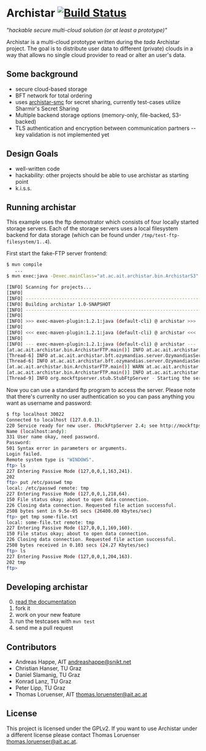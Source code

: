 # Archistar [![Build Status](https://travis-ci.org/Archistar/archistar-core.png?branch=master)](https://travis-ci.org/Archistar/archistar-core)

_"hackable secure multi-cloud solution (or at least a prototype)"_

Archistar is a  multi-cloud prototype written during the *tada* Archistar project. The goal is to distribute user data to different (private) clouds in a way that allows no single cloud provider to read or alter an user's data.

## Some background

- secure cloud-based storage
- BFT network for total ordering
- uses [archistar-smc](https://github.com/archistar/archistar-smc) for secret sharing, currently test-cases utilize Sharmir's Secret Sharing
- Multiple backend storage options (memory-only, file-backed, S3-backed)
- TLS authentication and encryption between communication partners -- key validation is not implemented yet

## Design Goals

- well-written code
- hackability: other projects should be able to use archistar as starting point
- k.i.s.s.

## Running archistar

This example uses the ftp demostrator which consists of four locally started storage servers. Each of the storage servers uses a local filesystem backend for data storage (which can be found under `/tmp/test-ftp-filesystem/1..4`).

First start the fake-FTP server frontend:

```bash
$ mvn compile
   ...
$ mvn exec:java -Dexec.mainClass="at.ac.ait.archistar.bin.ArchistarS3"

[INFO] Scanning for projects...
[INFO]                                                                         
[INFO] ------------------------------------------------------------------------
[INFO] Building archistar 1.0-SNAPSHOT
[INFO] ------------------------------------------------------------------------
[INFO] 
[INFO] >>> exec-maven-plugin:1.2.1:java (default-cli) @ archistar >>>
[INFO] 
[INFO] <<< exec-maven-plugin:1.2.1:java (default-cli) @ archistar <<<
[INFO] 
[INFO] --- exec-maven-plugin:1.2.1:java (default-cli) @ archistar ---
[at.ac.ait.archistar.bin.ArchistarFTP.main()] INFO at.ac.ait.archistar.bin.ArchistarFTP - Starting archistar storage engine
[Thread-6] INFO at.ac.ait.archistar.bft.ozymandias.server.OzymandiasServer - successful transactions: 0.0
[Thread-6] INFO at.ac.ait.archistar.bft.ozymandias.server.OzymandiasServer - server: 0 transaction length: 0ms
[at.ac.ait.archistar.bin.ArchistarFTP.main()] WARN at.ac.ait.archistar.metadata.SimpleMetadataService - creating and syncing a new database
[at.ac.ait.archistar.bin.ArchistarFTP.main()] INFO at.ac.ait.archistar.bin.ArchistarFTP - Starting FTP server on port 30022
[Thread-9] INFO org.mockftpserver.stub.StubFtpServer - Starting the server on port 30022
```

Now you can use a standard ftp program to access the server. Please note that there's currenlty no user authentication so you can pass anything you want as username and password:

```bash
$ ftp localhost 30022
Connected to localhost (127.0.0.1).
220 Service ready for new user. (MockFtpServer 2.4; see http://mockftpserver.sourceforge.net)
Name (localhost:andy): 
331 User name okay, need password.
Password:
501 Syntax error in parameters or arguments.
Login failed.
Remote system type is "WINDOWS".
ftp> ls
227 Entering Passive Mode (127,0,0,1,163,241).
202
ftp> put /etc/passwd tmp
local: /etc/passwd remote: tmp
227 Entering Passive Mode (127,0,0,1,218,64).
150 File status okay; about to open data connection.
226 Closing data connection. Requested file action successful.
2508 bytes sent in 9.5e-05 secs (26400.00 Kbytes/sec)
ftp> get tmp some-file.txt
local: some-file.txt remote: tmp
227 Entering Passive Mode (127,0,0,1,169,160).
150 File status okay; about to open data connection.
226 Closing data connection. Requested file action successful.
2508 bytes received in 0.103 secs (24.27 Kbytes/sec)
ftp> ls
227 Entering Passive Mode (127,0,0,1,204,163).
202 tmp
ftp> 
```

## Developing archistar

0. [read the documentation](docs/overview.md)
1. fork it
2. work on your new feature
3. run the testcases with `mvn test`
4. send me a pull request

## Contributors

- Andreas Happe, AIT <andreashappe@snikt.net>
- Christian Hanser, TU Graz
- Daniel Slamanig, TU Graz
- Konrad Lanz, TU Graz
- Peter Lipp, TU Graz
- Thomas Loruenser, AIT <thomas.loruenster@ait.ac.at>

## License

This project is licensed under the GPLv2. If you want to use Archistar under a different license please contact Thomas Loruenser <thomas.loruenser@ait.ac.at>.
